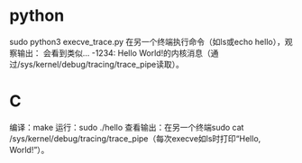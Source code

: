 # python
sudo python3 execve_trace.py
在另一个终端执行命令（如ls或echo hello），观察输出：
会看到类似... -1234: Hello World!的内核消息（通过/sys/kernel/debug/tracing/trace_pipe读取）。

# C
编译：make
运行：sudo ./hello
查看输出：在另一个终端sudo cat /sys/kernel/debug/tracing/trace_pipe（每次execve如ls时打印“Hello, World!”）。
